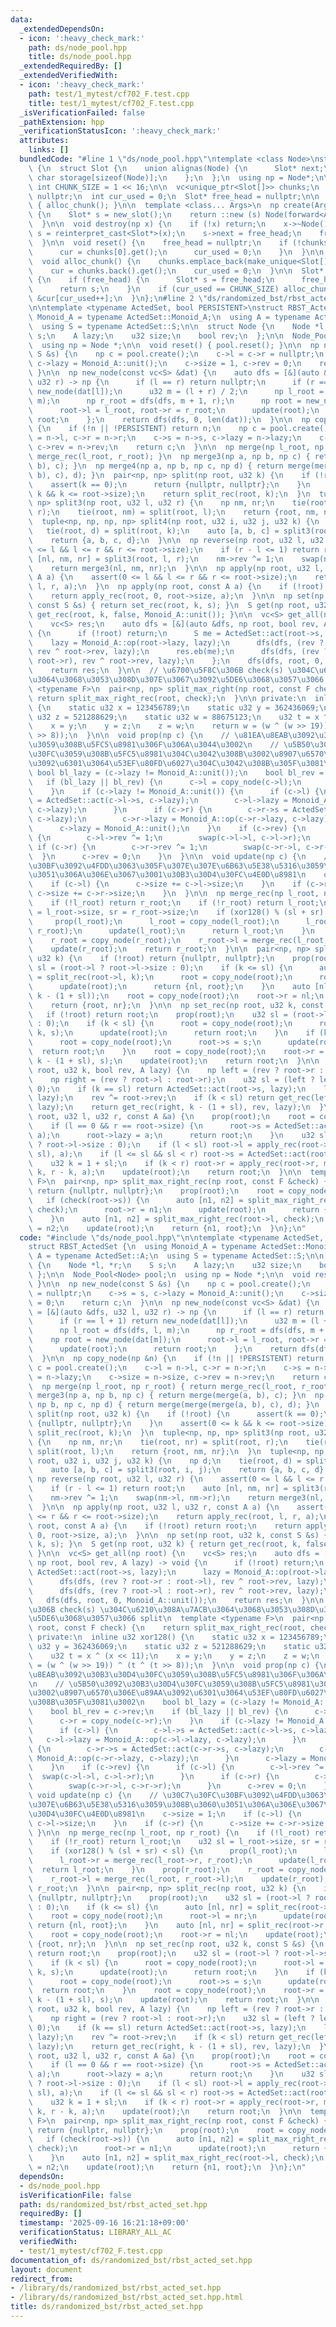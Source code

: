 ```yaml
---
data:
  _extendedDependsOn:
  - icon: ':heavy_check_mark:'
    path: ds/node_pool.hpp
    title: ds/node_pool.hpp
  _extendedRequiredBy: []
  _extendedVerifiedWith:
  - icon: ':heavy_check_mark:'
    path: test/1_mytest/cf702_F.test.cpp
    title: test/1_mytest/cf702_F.test.cpp
  _isVerificationFailed: false
  _pathExtension: hpp
  _verificationStatusIcon: ':heavy_check_mark:'
  attributes:
    links: []
  bundledCode: "#line 1 \"ds/node_pool.hpp\"\ntemplate <class Node>\nstruct Node_Pool\
    \ {\n  struct Slot {\n    union alignas(Node) {\n      Slot* next;\n      unsigned\
    \ char storage[sizeof(Node)];\n    };\n  };\n  using np = Node*;\n\n  static constexpr\
    \ int CHUNK_SIZE = 1 << 16;\n\n  vc<unique_ptr<Slot[]>> chunks;\n  Slot* cur =\
    \ nullptr;\n  int cur_used = 0;\n  Slot* free_head = nullptr;\n\n  Node_Pool()\
    \ { alloc_chunk(); }\n\n  template <class... Args>\n  np create(Args&&... args)\
    \ {\n    Slot* s = new_slot();\n    return ::new (s) Node(forward<Args>(args)...);\n\
    \  }\n\n  void destroy(np x) {\n    if (!x) return;\n    x->~Node();\n    auto\
    \ s = reinterpret_cast<Slot*>(x);\n    s->next = free_head;\n    free_head = s;\n\
    \  }\n\n  void reset() {\n    free_head = nullptr;\n    if (!chunks.empty()) {\n\
    \      cur = chunks[0].get();\n      cur_used = 0;\n    }\n  }\n\n private:\n\
    \  void alloc_chunk() {\n    chunks.emplace_back(make_unique<Slot[]>(CHUNK_SIZE));\n\
    \    cur = chunks.back().get();\n    cur_used = 0;\n  }\n\n  Slot* new_slot()\
    \ {\n    if (free_head) {\n      Slot* s = free_head;\n      free_head = free_head->next;\n\
    \      return s;\n    }\n    if (cur_used == CHUNK_SIZE) alloc_chunk();\n    return\
    \ &cur[cur_used++];\n  }\n};\n#line 2 \"ds/randomized_bst/rbst_acted_set.hpp\"\
    \n\ntemplate <typename ActedSet, bool PERSISTENT>\nstruct RBST_ActedSet {\n  using\
    \ Monoid_A = typename ActedSet::Monoid_A;\n  using A = typename ActedSet::A;\n\
    \  using S = typename ActedSet::S;\n\n  struct Node {\n    Node *l, *r;\n    S\
    \ s;\n    A lazy;\n    u32 size;\n    bool rev;\n  };\n\n  Node_Pool<Node> pool;\n\
    \  using np = Node *;\n\n  void reset() { pool.reset(); }\n\n  np new_node(const\
    \ S &s) {\n    np c = pool.create();\n    c->l = c->r = nullptr;\n    c->s = s,\
    \ c->lazy = Monoid_A::unit();\n    c->size = 1, c->rev = 0;\n    return c;\n \
    \ }\n\n  np new_node(const vc<S> &dat) {\n    auto dfs = [&](auto &dfs, u32 l,\
    \ u32 r) -> np {\n      if (l == r) return nullptr;\n      if (r == l + 1) return\
    \ new_node(dat[l]);\n      u32 m = (l + r) / 2;\n      np l_root = dfs(dfs, l,\
    \ m);\n      np r_root = dfs(dfs, m + 1, r);\n      np root = new_node(dat[m]);\n\
    \      root->l = l_root, root->r = r_root;\n      update(root);\n      return\
    \ root;\n    };\n    return dfs(dfs, 0, len(dat));\n  }\n\n  np copy_node(np &n)\
    \ {\n    if (!n || !PERSISTENT) return n;\n    np c = pool.create();\n    c->l\
    \ = n->l, c->r = n->r;\n    c->s = n->s, c->lazy = n->lazy;\n    c->size = n->size,\
    \ c->rev = n->rev;\n    return c;\n  }\n\n  np merge(np l_root, np r_root) { return\
    \ merge_rec(l_root, r_root); }\n  np merge3(np a, np b, np c) { return merge(merge(a,\
    \ b), c); }\n  np merge4(np a, np b, np c, np d) { return merge(merge(merge(a,\
    \ b), c), d); }\n  pair<np, np> split(np root, u32 k) {\n    if (!root) {\n  \
    \    assert(k == 0);\n      return {nullptr, nullptr};\n    }\n    assert(0 <=\
    \ k && k <= root->size);\n    return split_rec(root, k);\n  }\n  tuple<np, np,\
    \ np> split3(np root, u32 l, u32 r) {\n    np nm, nr;\n    tie(root, nr) = split(root,\
    \ r);\n    tie(root, nm) = split(root, l);\n    return {root, nm, nr};\n  }\n\
    \  tuple<np, np, np, np> split4(np root, u32 i, u32 j, u32 k) {\n    np d;\n \
    \   tie(root, d) = split(root, k);\n    auto [a, b, c] = split3(root, i, j);\n\
    \    return {a, b, c, d};\n  }\n\n  np reverse(np root, u32 l, u32 r) {\n    assert(0\
    \ <= l && l <= r && r <= root->size);\n    if (r - l <= 1) return root;\n    auto\
    \ [nl, nm, nr] = split3(root, l, r);\n    nm->rev ^= 1;\n    swap(nm->l, nm->r);\n\
    \    return merge3(nl, nm, nr);\n  }\n\n  np apply(np root, u32 l, u32 r, const\
    \ A a) {\n    assert(0 <= l && l <= r && r <= root->size);\n    return apply_rec(root,\
    \ l, r, a);\n  }\n  np apply(np root, const A a) {\n    if (!root) return root;\n\
    \    return apply_rec(root, 0, root->size, a);\n  }\n\n  np set(np root, u32 k,\
    \ const S &s) { return set_rec(root, k, s); }\n  S get(np root, u32 k) { return\
    \ get_rec(root, k, false, Monoid_A::unit()); }\n\n  vc<S> get_all(np root) {\n\
    \    vc<S> res;\n    auto dfs = [&](auto &dfs, np root, bool rev, A lazy) -> void\
    \ {\n      if (!root) return;\n      S me = ActedSet::act(root->s, lazy);\n  \
    \    lazy = Monoid_A::op(root->lazy, lazy);\n      dfs(dfs, (rev ? root->r : root->l),\
    \ rev ^ root->rev, lazy);\n      res.eb(me);\n      dfs(dfs, (rev ? root->l :\
    \ root->r), rev ^ root->rev, lazy);\n    };\n    dfs(dfs, root, 0, Monoid_A::unit());\n\
    \    return res;\n  }\n\n  // \u6700\u5F8C\u306B check(s) \u304C\u6210\u308A\u7ACB\
    \u3064\u3068\u3053\u308D\u307E\u3067\u3092\u5DE6\u3068\u3057\u3066 split\n  template\
    \ <typename F>\n  pair<np, np> split_max_right(np root, const F check) {\n   \
    \ return split_max_right_rec(root, check);\n  }\n\n private:\n  inline u32 xor128()\
    \ {\n    static u32 x = 123456789;\n    static u32 y = 362436069;\n    static\
    \ u32 z = 521288629;\n    static u32 w = 88675123;\n    u32 t = x ^ (x << 11);\n\
    \    x = y;\n    y = z;\n    z = w;\n    return w = (w ^ (w >> 19)) ^ (t ^ (t\
    \ >> 8));\n  }\n\n  void prop(np c) {\n    // \u81EA\u8EAB\u3092\u30B3\u30D4\u30FC\
    \u3059\u308B\u5FC5\u8981\u306F\u306A\u3044\u3002\n    // \u5B50\u3092\u30B3\u30D4\
    \u30FC\u3059\u308B\u5FC5\u8981\u304C\u3042\u308B\u3002\u8907\u6570\u306E\u89AA\
    \u3092\u6301\u3064\u53EF\u80FD\u6027\u304C\u3042\u308B\u305F\u3081\u3002\n   \
    \ bool bl_lazy = (c->lazy != Monoid_A::unit());\n    bool bl_rev = c->rev;\n \
    \   if (bl_lazy || bl_rev) {\n      c->l = copy_node(c->l);\n      c->r = copy_node(c->r);\n\
    \    }\n    if (c->lazy != Monoid_A::unit()) {\n      if (c->l) {\n        c->l->s\
    \ = ActedSet::act(c->l->s, c->lazy);\n        c->l->lazy = Monoid_A::op(c->l->lazy,\
    \ c->lazy);\n      }\n      if (c->r) {\n        c->r->s = ActedSet::act(c->r->s,\
    \ c->lazy);\n        c->r->lazy = Monoid_A::op(c->r->lazy, c->lazy);\n      }\n\
    \      c->lazy = Monoid_A::unit();\n    }\n    if (c->rev) {\n      if (c->l)\
    \ {\n        c->l->rev ^= 1;\n        swap(c->l->l, c->l->r);\n      }\n     \
    \ if (c->r) {\n        c->r->rev ^= 1;\n        swap(c->r->l, c->r->r);\n    \
    \  }\n      c->rev = 0;\n    }\n  }\n\n  void update(np c) {\n    // \u30C7\u30FC\
    \u30BF\u3092\u4FDD\u3063\u305F\u307E\u307E\u6B63\u5E38\u5316\u3059\u308B\u3060\
    \u3051\u306A\u306E\u3067\u3001\u30B3\u30D4\u30FC\u4E0D\u8981\n    c->size = 1;\n\
    \    if (c->l) {\n      c->size += c->l->size;\n    }\n    if (c->r) {\n     \
    \ c->size += c->r->size;\n    }\n  }\n\n  np merge_rec(np l_root, np r_root) {\n\
    \    if (!l_root) return r_root;\n    if (!r_root) return l_root;\n    u32 sl\
    \ = l_root->size, sr = r_root->size;\n    if (xor128() % (sl + sr) < sl) {\n \
    \     prop(l_root);\n      l_root = copy_node(l_root);\n      l_root->r = merge_rec(l_root->r,\
    \ r_root);\n      update(l_root);\n      return l_root;\n    }\n    prop(r_root);\n\
    \    r_root = copy_node(r_root);\n    r_root->l = merge_rec(l_root, r_root->l);\n\
    \    update(r_root);\n    return r_root;\n  }\n\n  pair<np, np> split_rec(np root,\
    \ u32 k) {\n    if (!root) return {nullptr, nullptr};\n    prop(root);\n    u32\
    \ sl = (root->l ? root->l->size : 0);\n    if (k <= sl) {\n      auto [nl, nr]\
    \ = split_rec(root->l, k);\n      root = copy_node(root);\n      root->l = nr;\n\
    \      update(root);\n      return {nl, root};\n    }\n    auto [nl, nr] = split_rec(root->r,\
    \ k - (1 + sl));\n    root = copy_node(root);\n    root->r = nl;\n    update(root);\n\
    \    return {root, nr};\n  }\n\n  np set_rec(np root, u32 k, const S &s) {\n \
    \   if (!root) return root;\n    prop(root);\n    u32 sl = (root->l ? root->l->size\
    \ : 0);\n    if (k < sl) {\n      root = copy_node(root);\n      root->l = set_rec(root->l,\
    \ k, s);\n      update(root);\n      return root;\n    }\n    if (k == sl) {\n\
    \      root = copy_node(root);\n      root->s = s;\n      update(root);\n    \
    \  return root;\n    }\n    root = copy_node(root);\n    root->r = set_rec(root->r,\
    \ k - (1 + sl), s);\n    update(root);\n    return root;\n  }\n\n  S get_rec(np\
    \ root, u32 k, bool rev, A lazy) {\n    np left = (rev ? root->r : root->l);\n\
    \    np right = (rev ? root->l : root->r);\n    u32 sl = (left ? left->size :\
    \ 0);\n    if (k == sl) return ActedSet::act(root->s, lazy);\n    lazy = Monoid_A::op(root->lazy,\
    \ lazy);\n    rev ^= root->rev;\n    if (k < sl) return get_rec(left, k, rev,\
    \ lazy);\n    return get_rec(right, k - (1 + sl), rev, lazy);\n  }\n\n  np apply_rec(np\
    \ root, u32 l, u32 r, const A &a) {\n    prop(root);\n    root = copy_node(root);\n\
    \    if (l == 0 && r == root->size) {\n      root->s = ActedSet::act(root->s,\
    \ a);\n      root->lazy = a;\n      return root;\n    }\n    u32 sl = (root->l\
    \ ? root->l->size : 0);\n    if (l < sl) root->l = apply_rec(root->l, l, min(r,\
    \ sl), a);\n    if (l <= sl && sl < r) root->s = ActedSet::act(root->s, a);\n\
    \    u32 k = 1 + sl;\n    if (k < r) root->r = apply_rec(root->r, max(k, l) -\
    \ k, r - k, a);\n    update(root);\n    return root;\n  }\n\n  template <typename\
    \ F>\n  pair<np, np> split_max_right_rec(np root, const F &check) {\n    if (!root)\
    \ return {nullptr, nullptr};\n    prop(root);\n    root = copy_node(root);\n \
    \   if (check(root->s)) {\n      auto [n1, n2] = split_max_right_rec(root->r,\
    \ check);\n      root->r = n1;\n      update(root);\n      return {root, n2};\n\
    \    }\n    auto [n1, n2] = split_max_right_rec(root->l, check);\n    root->l\
    \ = n2;\n    update(root);\n    return {n1, root};\n  }\n};\n"
  code: "#include \"ds/node_pool.hpp\"\n\ntemplate <typename ActedSet, bool PERSISTENT>\n\
    struct RBST_ActedSet {\n  using Monoid_A = typename ActedSet::Monoid_A;\n  using\
    \ A = typename ActedSet::A;\n  using S = typename ActedSet::S;\n\n  struct Node\
    \ {\n    Node *l, *r;\n    S s;\n    A lazy;\n    u32 size;\n    bool rev;\n \
    \ };\n\n  Node_Pool<Node> pool;\n  using np = Node *;\n\n  void reset() { pool.reset();\
    \ }\n\n  np new_node(const S &s) {\n    np c = pool.create();\n    c->l = c->r\
    \ = nullptr;\n    c->s = s, c->lazy = Monoid_A::unit();\n    c->size = 1, c->rev\
    \ = 0;\n    return c;\n  }\n\n  np new_node(const vc<S> &dat) {\n    auto dfs\
    \ = [&](auto &dfs, u32 l, u32 r) -> np {\n      if (l == r) return nullptr;\n\
    \      if (r == l + 1) return new_node(dat[l]);\n      u32 m = (l + r) / 2;\n\
    \      np l_root = dfs(dfs, l, m);\n      np r_root = dfs(dfs, m + 1, r);\n  \
    \    np root = new_node(dat[m]);\n      root->l = l_root, root->r = r_root;\n\
    \      update(root);\n      return root;\n    };\n    return dfs(dfs, 0, len(dat));\n\
    \  }\n\n  np copy_node(np &n) {\n    if (!n || !PERSISTENT) return n;\n    np\
    \ c = pool.create();\n    c->l = n->l, c->r = n->r;\n    c->s = n->s, c->lazy\
    \ = n->lazy;\n    c->size = n->size, c->rev = n->rev;\n    return c;\n  }\n\n\
    \  np merge(np l_root, np r_root) { return merge_rec(l_root, r_root); }\n  np\
    \ merge3(np a, np b, np c) { return merge(merge(a, b), c); }\n  np merge4(np a,\
    \ np b, np c, np d) { return merge(merge(merge(a, b), c), d); }\n  pair<np, np>\
    \ split(np root, u32 k) {\n    if (!root) {\n      assert(k == 0);\n      return\
    \ {nullptr, nullptr};\n    }\n    assert(0 <= k && k <= root->size);\n    return\
    \ split_rec(root, k);\n  }\n  tuple<np, np, np> split3(np root, u32 l, u32 r)\
    \ {\n    np nm, nr;\n    tie(root, nr) = split(root, r);\n    tie(root, nm) =\
    \ split(root, l);\n    return {root, nm, nr};\n  }\n  tuple<np, np, np, np> split4(np\
    \ root, u32 i, u32 j, u32 k) {\n    np d;\n    tie(root, d) = split(root, k);\n\
    \    auto [a, b, c] = split3(root, i, j);\n    return {a, b, c, d};\n  }\n\n \
    \ np reverse(np root, u32 l, u32 r) {\n    assert(0 <= l && l <= r && r <= root->size);\n\
    \    if (r - l <= 1) return root;\n    auto [nl, nm, nr] = split3(root, l, r);\n\
    \    nm->rev ^= 1;\n    swap(nm->l, nm->r);\n    return merge3(nl, nm, nr);\n\
    \  }\n\n  np apply(np root, u32 l, u32 r, const A a) {\n    assert(0 <= l && l\
    \ <= r && r <= root->size);\n    return apply_rec(root, l, r, a);\n  }\n  np apply(np\
    \ root, const A a) {\n    if (!root) return root;\n    return apply_rec(root,\
    \ 0, root->size, a);\n  }\n\n  np set(np root, u32 k, const S &s) { return set_rec(root,\
    \ k, s); }\n  S get(np root, u32 k) { return get_rec(root, k, false, Monoid_A::unit());\
    \ }\n\n  vc<S> get_all(np root) {\n    vc<S> res;\n    auto dfs = [&](auto &dfs,\
    \ np root, bool rev, A lazy) -> void {\n      if (!root) return;\n      S me =\
    \ ActedSet::act(root->s, lazy);\n      lazy = Monoid_A::op(root->lazy, lazy);\n\
    \      dfs(dfs, (rev ? root->r : root->l), rev ^ root->rev, lazy);\n      res.eb(me);\n\
    \      dfs(dfs, (rev ? root->l : root->r), rev ^ root->rev, lazy);\n    };\n \
    \   dfs(dfs, root, 0, Monoid_A::unit());\n    return res;\n  }\n\n  // \u6700\u5F8C\
    \u306B check(s) \u304C\u6210\u308A\u7ACB\u3064\u3068\u3053\u308D\u307E\u3067\u3092\
    \u5DE6\u3068\u3057\u3066 split\n  template <typename F>\n  pair<np, np> split_max_right(np\
    \ root, const F check) {\n    return split_max_right_rec(root, check);\n  }\n\n\
    \ private:\n  inline u32 xor128() {\n    static u32 x = 123456789;\n    static\
    \ u32 y = 362436069;\n    static u32 z = 521288629;\n    static u32 w = 88675123;\n\
    \    u32 t = x ^ (x << 11);\n    x = y;\n    y = z;\n    z = w;\n    return w\
    \ = (w ^ (w >> 19)) ^ (t ^ (t >> 8));\n  }\n\n  void prop(np c) {\n    // \u81EA\
    \u8EAB\u3092\u30B3\u30D4\u30FC\u3059\u308B\u5FC5\u8981\u306F\u306A\u3044\u3002\
    \n    // \u5B50\u3092\u30B3\u30D4\u30FC\u3059\u308B\u5FC5\u8981\u304C\u3042\u308B\
    \u3002\u8907\u6570\u306E\u89AA\u3092\u6301\u3064\u53EF\u80FD\u6027\u304C\u3042\
    \u308B\u305F\u3081\u3002\n    bool bl_lazy = (c->lazy != Monoid_A::unit());\n\
    \    bool bl_rev = c->rev;\n    if (bl_lazy || bl_rev) {\n      c->l = copy_node(c->l);\n\
    \      c->r = copy_node(c->r);\n    }\n    if (c->lazy != Monoid_A::unit()) {\n\
    \      if (c->l) {\n        c->l->s = ActedSet::act(c->l->s, c->lazy);\n     \
    \   c->l->lazy = Monoid_A::op(c->l->lazy, c->lazy);\n      }\n      if (c->r)\
    \ {\n        c->r->s = ActedSet::act(c->r->s, c->lazy);\n        c->r->lazy =\
    \ Monoid_A::op(c->r->lazy, c->lazy);\n      }\n      c->lazy = Monoid_A::unit();\n\
    \    }\n    if (c->rev) {\n      if (c->l) {\n        c->l->rev ^= 1;\n      \
    \  swap(c->l->l, c->l->r);\n      }\n      if (c->r) {\n        c->r->rev ^= 1;\n\
    \        swap(c->r->l, c->r->r);\n      }\n      c->rev = 0;\n    }\n  }\n\n \
    \ void update(np c) {\n    // \u30C7\u30FC\u30BF\u3092\u4FDD\u3063\u305F\u307E\
    \u307E\u6B63\u5E38\u5316\u3059\u308B\u3060\u3051\u306A\u306E\u3067\u3001\u30B3\
    \u30D4\u30FC\u4E0D\u8981\n    c->size = 1;\n    if (c->l) {\n      c->size +=\
    \ c->l->size;\n    }\n    if (c->r) {\n      c->size += c->r->size;\n    }\n \
    \ }\n\n  np merge_rec(np l_root, np r_root) {\n    if (!l_root) return r_root;\n\
    \    if (!r_root) return l_root;\n    u32 sl = l_root->size, sr = r_root->size;\n\
    \    if (xor128() % (sl + sr) < sl) {\n      prop(l_root);\n      l_root = copy_node(l_root);\n\
    \      l_root->r = merge_rec(l_root->r, r_root);\n      update(l_root);\n    \
    \  return l_root;\n    }\n    prop(r_root);\n    r_root = copy_node(r_root);\n\
    \    r_root->l = merge_rec(l_root, r_root->l);\n    update(r_root);\n    return\
    \ r_root;\n  }\n\n  pair<np, np> split_rec(np root, u32 k) {\n    if (!root) return\
    \ {nullptr, nullptr};\n    prop(root);\n    u32 sl = (root->l ? root->l->size\
    \ : 0);\n    if (k <= sl) {\n      auto [nl, nr] = split_rec(root->l, k);\n  \
    \    root = copy_node(root);\n      root->l = nr;\n      update(root);\n     \
    \ return {nl, root};\n    }\n    auto [nl, nr] = split_rec(root->r, k - (1 + sl));\n\
    \    root = copy_node(root);\n    root->r = nl;\n    update(root);\n    return\
    \ {root, nr};\n  }\n\n  np set_rec(np root, u32 k, const S &s) {\n    if (!root)\
    \ return root;\n    prop(root);\n    u32 sl = (root->l ? root->l->size : 0);\n\
    \    if (k < sl) {\n      root = copy_node(root);\n      root->l = set_rec(root->l,\
    \ k, s);\n      update(root);\n      return root;\n    }\n    if (k == sl) {\n\
    \      root = copy_node(root);\n      root->s = s;\n      update(root);\n    \
    \  return root;\n    }\n    root = copy_node(root);\n    root->r = set_rec(root->r,\
    \ k - (1 + sl), s);\n    update(root);\n    return root;\n  }\n\n  S get_rec(np\
    \ root, u32 k, bool rev, A lazy) {\n    np left = (rev ? root->r : root->l);\n\
    \    np right = (rev ? root->l : root->r);\n    u32 sl = (left ? left->size :\
    \ 0);\n    if (k == sl) return ActedSet::act(root->s, lazy);\n    lazy = Monoid_A::op(root->lazy,\
    \ lazy);\n    rev ^= root->rev;\n    if (k < sl) return get_rec(left, k, rev,\
    \ lazy);\n    return get_rec(right, k - (1 + sl), rev, lazy);\n  }\n\n  np apply_rec(np\
    \ root, u32 l, u32 r, const A &a) {\n    prop(root);\n    root = copy_node(root);\n\
    \    if (l == 0 && r == root->size) {\n      root->s = ActedSet::act(root->s,\
    \ a);\n      root->lazy = a;\n      return root;\n    }\n    u32 sl = (root->l\
    \ ? root->l->size : 0);\n    if (l < sl) root->l = apply_rec(root->l, l, min(r,\
    \ sl), a);\n    if (l <= sl && sl < r) root->s = ActedSet::act(root->s, a);\n\
    \    u32 k = 1 + sl;\n    if (k < r) root->r = apply_rec(root->r, max(k, l) -\
    \ k, r - k, a);\n    update(root);\n    return root;\n  }\n\n  template <typename\
    \ F>\n  pair<np, np> split_max_right_rec(np root, const F &check) {\n    if (!root)\
    \ return {nullptr, nullptr};\n    prop(root);\n    root = copy_node(root);\n \
    \   if (check(root->s)) {\n      auto [n1, n2] = split_max_right_rec(root->r,\
    \ check);\n      root->r = n1;\n      update(root);\n      return {root, n2};\n\
    \    }\n    auto [n1, n2] = split_max_right_rec(root->l, check);\n    root->l\
    \ = n2;\n    update(root);\n    return {n1, root};\n  }\n};\n"
  dependsOn:
  - ds/node_pool.hpp
  isVerificationFile: false
  path: ds/randomized_bst/rbst_acted_set.hpp
  requiredBy: []
  timestamp: '2025-09-16 16:21:18+09:00'
  verificationStatus: LIBRARY_ALL_AC
  verifiedWith:
  - test/1_mytest/cf702_F.test.cpp
documentation_of: ds/randomized_bst/rbst_acted_set.hpp
layout: document
redirect_from:
- /library/ds/randomized_bst/rbst_acted_set.hpp
- /library/ds/randomized_bst/rbst_acted_set.hpp.html
title: ds/randomized_bst/rbst_acted_set.hpp
---
```

